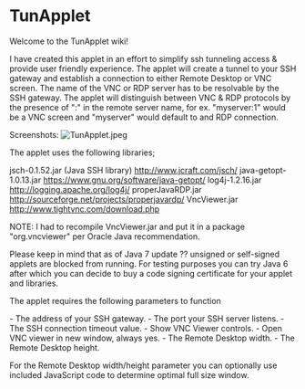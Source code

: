 # TunApplet
<div class="markdown-body">
  <p>Welcome to the TunApplet wiki!</p>

<p>I have created this applet in an effort to simplify ssh tunneling access &amp; provide user friendly experience. The applet will create a tunnel to your SSH gateway and establish a connection to either Remote Desktop or VNC screen. The name of the VNC or RDP server has to be resolvable by the SSH gateway. The applet will distinguish between VNC &amp; RDP protocols by the presence of ":" in the remote server name, for ex. "myserver:1"  would be a VNC screen and "myserver" would default to and RDP connection.</p>

<p>Screenshots:
<img src="https://github.com/aminasyan/TunApplet/wiki/pics/TunApplet.jpeg" alt="TunApplet.jpeg"></p>

<p>The applet uses the following libraries;</p>

<p>jsch-0.1.52.jar (Java SSH library) <a href="http://www.jcraft.com/jsch/">http://www.jcraft.com/jsch/</a>
java-getopt-1.0.13.jar             <a href="https://www.gnu.org/software/java-getopt/">https://www.gnu.org/software/java-getopt/</a>
log4j-1.2.16.jar                   <a href="http://logging.apache.org/log4j/">http://logging.apache.org/log4j/</a>
properJavaRDP.jar                  <a href="http://sourceforge.net/projects/properjavardp/">http://sourceforge.net/projects/properjavardp/</a>
VncViewer.jar                      <a href="http://www.tightvnc.com/download.php">http://www.tightvnc.com/download.php</a></p>

<p>NOTE: I had to recompile VncViewer.jar and put it in a package "org.vncviewer" per Oracle Java recommendation.</p>

<p>Please keep in mind that as of Java 7 update ?? unsigned or self-signed applets are blocked from running. For testing purposes you can try Java 6 after which you can decide to buy a code signing certificate for your applet and libraries.</p>

<p>The applet requires the following parameters to function</p>

<p>  -  The address of your SSH gateway. 
                    -  The port your SSH server listens.
               -  The SSH connection timeout value.
              -  Show VNC Viewer controls.
           -  Open VNC viewer in new window, always yes.
              -  The Remote Desktop width.
              -  The Remote Desktop height.</p>

<p>For the Remote Desktop width/height parameter you can optionally use included JavaScript code to determine optimal full size window.</p>

</div>
